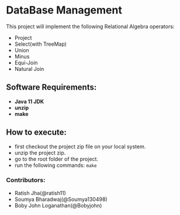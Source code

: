 # DataBase Management

This project will implement the following Relational Algebra operators:
- Project
- Select(with TreeMap)
- Union
- Minus
- Equi\-Join
- Natural Join

## Software Requirements:
- **Java 11 JDK**
- **unzip**
- **make**
## How to execute:
- first checkout the project zip file on your local system.
- unzip the project zip.
- go to the root folder of the project.
- run the following commands: `make`


### Contributors:
- Ratish Jha(@ratish11)
- Soumya Bharadwaj(@Soumya130498)
- Boby John Loganathan(@Bobyjohn)